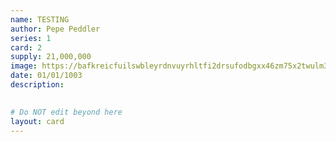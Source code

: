 ```yaml
---
name: TESTING
author: Pepe Peddler
series: 1
card: 2
supply: 21,000,000
image: https://bafkreicfuilswbleyrdnvuyrhltfi2drsufodbgxx46zm75x2twulm36xu.ipfs.nftstorage.link/
date: 01/01/1003
description: 
    

# Do NOT edit beyond here
layout: card
---
```

